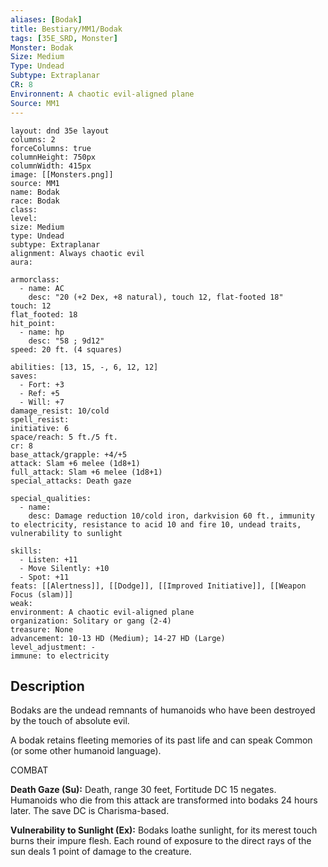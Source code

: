```yaml
---
aliases: [Bodak]
title: Bestiary/MM1/Bodak
tags: [35E_SRD, Monster]
Monster: Bodak
Size: Medium
Type: Undead
Subtype: Extraplanar
CR: 8
Environnent: A chaotic evil-aligned plane
Source: MM1
---
```


```statblock
layout: dnd 35e layout
columns: 2
forceColumns: true
columnHeight: 750px
columnWidth: 415px
image: [[Monsters.png]]
source: MM1
name: Bodak
race: Bodak
class: 
level: 
size: Medium
type: Undead
subtype: Extraplanar
alignment: Always chaotic evil
aura: 

armorclass:
  - name: AC
    desc: "20 (+2 Dex, +8 natural), touch 12, flat-footed 18"
touch: 12
flat_footed: 18
hit_point:
  - name: hp
    desc: "58 ; 9d12"
speed: 20 ft. (4 squares)

abilities: [13, 15, -, 6, 12, 12]
saves:
  - Fort: +3
  - Ref: +5
  - Will: +7
damage_resist: 10/cold
spell_resist: 
initiative: 6
space/reach: 5 ft./5 ft.
cr: 8
base_attack/grapple: +4/+5
attack: Slam +6 melee (1d8+1)
full_attack: Slam +6 melee (1d8+1)
special_attacks: Death gaze

special_qualities:
  - name: 
    desc: Damage reduction 10/cold iron, darkvision 60 ft., immunity to electricity, resistance to acid 10 and fire 10, undead traits, vulnerability to sunlight

skills:
  - Listen: +11
  - Move Silently: +10
  - Spot: +11
feats: [[Alertness]], [[Dodge]], [[Improved Initiative]], [[Weapon Focus (slam)]]
weak: 
environment: A chaotic evil-aligned plane
organization: Solitary or gang (2-4)
treasure: None
advancement: 10-13 HD (Medium); 14-27 HD (Large)
level_adjustment: -
immune: to electricity
```

## Description

<p>Bodaks are the undead remnants of humanoids who have been destroyed by the touch of absolute evil.</p>
<p>A bodak retains fleeting memories of its past life and can speak Common (or some other humanoid language).</p>
<p>COMBAT</p>
<p>
            <b>Death Gaze (Su):</b> Death, range 30 feet, Fortitude DC 15 negates. Humanoids who die from this attack are transformed into bodaks 24 hours later. The save DC is Charisma-based.</p>
<p>
            <b>Vulnerability to Sunlight (Ex):</b> Bodaks loathe sunlight, for its merest touch burns their impure flesh. Each round of exposure to the direct rays of the sun deals 1 point of damage to the creature.</p>